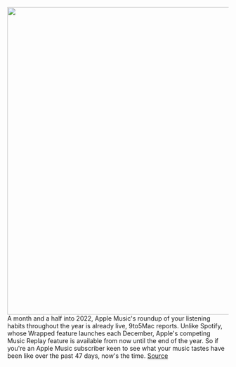 <img src='https://cdn.vox-cdn.com/thumbor/WVDDikHErog6k4oSlt7dm8J8vfI=/0x0:830x554/1200x800/filters:focal(349x211:481x343)/cdn.vox-cdn.com/uploads/chorus_image/image/70515760/Screen_Shot_2022_02_16_at_11.02.45_AM.0.jpg' width='700px' /><br/>
A month and a half into 2022, Apple Music's roundup of your listening habits throughout the year is already live, 9to5Mac reports. Unlike Spotify, whose Wrapped feature launches each December, Apple's competing Music Replay feature is available from now until the end of the year. So if you're an Apple Music subscriber keen to see what your music tastes have been like over the past 47 days, now's the time.
<a href='https://www.theverge.com/2022/2/16/22936997/apple-music-replay-2022-now-available-spotify-wrapped'> Source <a/>